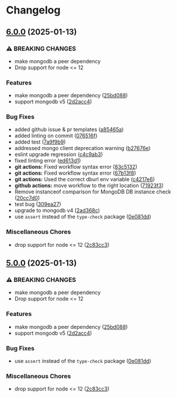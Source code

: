# Changelog

## [6.0.0](https://github.com/Airfordable/mgdb-migrator/compare/v5.0.0...v6.0.0) (2025-01-13)


### ⚠ BREAKING CHANGES

* make mongodb a peer dependency
* Drop support for node <= 12

### Features

* make mongodb a peer dependency ([25bd088](https://github.com/Airfordable/mgdb-migrator/commit/25bd0884fb6af97f0a1ba3945b4627fce522ea87))
* support mongodb v5 ([2d2acc4](https://github.com/Airfordable/mgdb-migrator/commit/2d2acc48f16f5c0d9361efcc25b0996707088418))


### Bug Fixes

* added github issue & pr templates ([a85465a](https://github.com/Airfordable/mgdb-migrator/commit/a85465a375fd9690185a667a2b37ee989131abc4))
* added linting on commit ([076516f](https://github.com/Airfordable/mgdb-migrator/commit/076516ff01c05abc3136e6dd729d1202cc42a855))
* added test ([7a9f9b9](https://github.com/Airfordable/mgdb-migrator/commit/7a9f9b99da63be7e9db5711b7b485148969f805b))
* addressed mongo client deprecation warning ([b27676e](https://github.com/Airfordable/mgdb-migrator/commit/b27676efaca66708545ff1659bdbc55b9cd0da99))
* eslint upgrade regression ([c4c9ab3](https://github.com/Airfordable/mgdb-migrator/commit/c4c9ab31169ee7223c4a65073fc9544574a010bb))
* fixed linting error ([ed613d1](https://github.com/Airfordable/mgdb-migrator/commit/ed613d1c60392b37b01c37c606324e196e13ba22))
* **git actions:** Fixed workflow syntax error ([83c5132](https://github.com/Airfordable/mgdb-migrator/commit/83c51329962bb1fb56627e0f43b1246fee515d6e))
* **git actions:** Fixed workflow syntax error ([67b13f8](https://github.com/Airfordable/mgdb-migrator/commit/67b13f88284467d3bcd5a6925adf92d5eea2f6ca))
* **git actions:** Used the correct dburl env variable ([c4217e6](https://github.com/Airfordable/mgdb-migrator/commit/c4217e6109682baa2ab8b590964e2e36de2a1427))
* **github actions:** move workflow to the right location ([71923f3](https://github.com/Airfordable/mgdb-migrator/commit/71923f385f2719484f0bbc66e4613920461c987a))
* Remove instanceof comparison for MongoDB DB instance check ([20cc7d0](https://github.com/Airfordable/mgdb-migrator/commit/20cc7d09247789c7067dbcd6b4314908454d2644))
* test bug ([309ea27](https://github.com/Airfordable/mgdb-migrator/commit/309ea27fa22b72df355f028c7f9f2ccc79baafd0))
* upgrade to mongodb v4 ([2ad368c](https://github.com/Airfordable/mgdb-migrator/commit/2ad368cfdd34c30c2dcd261d554a7dcedfc09565))
* use `assert` instead of the `type-check` package ([0e081dd](https://github.com/Airfordable/mgdb-migrator/commit/0e081ddd974cd124de56898e6b0f9d7c27beba35))


### Miscellaneous Chores

* drop support for node &lt;= 12 ([2c83cc3](https://github.com/Airfordable/mgdb-migrator/commit/2c83cc39ae142c1cf1e34757103a437a2631a615))

## [5.0.0](https://github.com/Airfordable/mgdb-migrator/compare/v4.0.1...v5.0.0) (2025-01-13)


### ⚠ BREAKING CHANGES

* make mongodb a peer dependency
* Drop support for node <= 12

### Features

* make mongodb a peer dependency ([25bd088](https://github.com/Airfordable/mgdb-migrator/commit/25bd0884fb6af97f0a1ba3945b4627fce522ea87))
* support mongodb v5 ([2d2acc4](https://github.com/Airfordable/mgdb-migrator/commit/2d2acc48f16f5c0d9361efcc25b0996707088418))


### Bug Fixes

* use `assert` instead of the `type-check` package ([0e081dd](https://github.com/Airfordable/mgdb-migrator/commit/0e081ddd974cd124de56898e6b0f9d7c27beba35))


### Miscellaneous Chores

* drop support for node &lt;= 12 ([2c83cc3](https://github.com/Airfordable/mgdb-migrator/commit/2c83cc39ae142c1cf1e34757103a437a2631a615))
